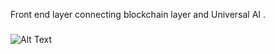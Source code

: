 Front end layer connecting blockchain layer and Universal AI . 

###
![Alt Text][def]



[def]: https://github.com/frank4591/FrontEndAI/tree/main/src/assets/SoraFront.gif